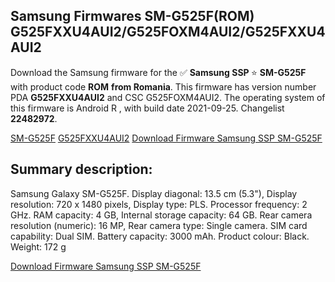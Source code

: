 <h2>Samsung Firmwares SM-G525F(ROM) G525FXXU4AUI2/G525FOXM4AUI2/G525FXXU4AUI2</h2>
Download the Samsung firmware for the ✅ <strong>Samsung SSP </strong> ⭐ <strong>SM-G525F</strong> with product code <strong>ROM</strong> <strong> from Romania</strong>. This firmware has version number PDA <strong>G525FXXU4AUI2</strong> and CSC G525FOXM4AUI2. The operating system of this firmware is Android R , with build date 2021-09-25. Changelist <strong>22482972</strong>.


[SM-G525F](https://samfirm.shop/samsung/model/SM-G525F)
[G525FXXU4AUI2](https://samfirm.shop/samsung/pda/G525FXXU4AUI2)
[Download Firmware Samsung SSP SM-G525F](https://samfirm.shop/samsung/firmware/459481)
<h2>Summary description:</h2>
<p>Samsung Galaxy SM-G525F. Display diagonal: 13.5 cm (5.3"), Display resolution: 720 x 1480 pixels, Display type: PLS. Processor frequency: 2 GHz. RAM capacity: 4 GB, Internal storage capacity: 64 GB. Rear camera resolution (numeric): 16 MP, Rear camera type: Single camera. SIM card capability: Dual SIM. Battery capacity: 3000 mAh. Product colour: Black. Weight: 172 g</p>


[Download Firmware Samsung SSP SM-G525F](https://samfirm.shop/samsung/firmware/459481)
